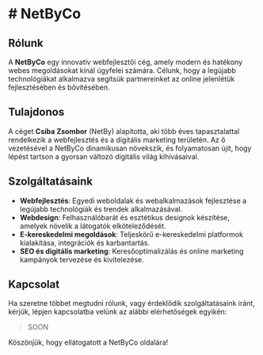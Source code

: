 # # NetByCo

## Rólunk

A **NetByCo** egy innovatív webfejlesztői cég, amely modern és hatékony webes megoldásokat kínál ügyfelei számára. Célunk, hogy a legújabb technológiákat alkalmazva segítsük partnereinket az online jelenlétük fejlesztésében és bővítésében.

## Tulajdonos

A céget **Csiba Zsombor** (NetBy) alapította, aki több éves tapasztalattal rendelkezik a webfejlesztés és a digitális marketing területén. Az ő vezetésével a NetByCo dinamikusan növekszik, és folyamatosan újít, hogy lépést tartson a gyorsan változó digitális világ kihívásaival.

## Szolgáltatásaink

- **Webfejlesztés**: Egyedi weboldalak és webalkalmazások fejlesztése a legújabb technológiák és trendek alkalmazásával.
- **Webdesign**: Felhasználóbarát és esztétikus designok készítése, amelyek növelik a látogatók elköteleződését.
- **E-kereskedelmi megoldások**: Teljeskörű e-kereskedelmi platformok kialakítása, integrációk és karbantartás.
- **SEO és digitális marketing**: Keresőoptimalizálás és online marketing kampányok tervezése és kivitelezése.

## Kapcsolat

Ha szeretne többet megtudni rólunk, vagy érdeklődik szolgáltatásaink iránt, kérjük, lépjen kapcsolatba velünk az alábbi elérhetőségek egyikén:

> SOON

Köszönjük, hogy ellátogatott a NetByCo oldalára!